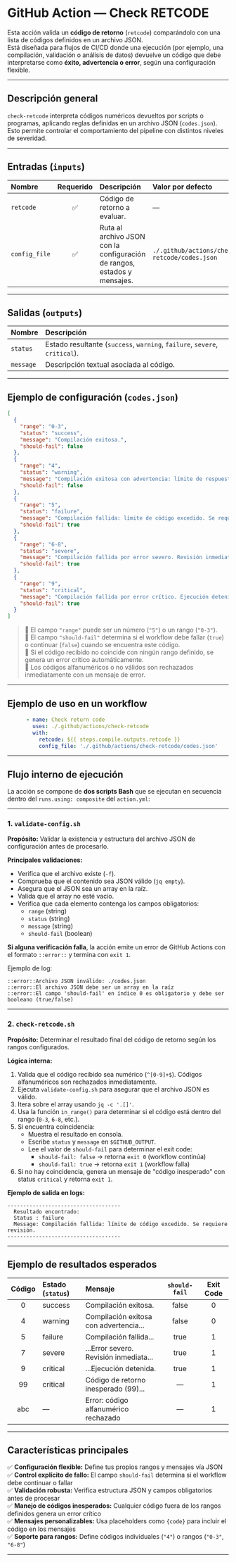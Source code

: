 # GitHub Action — Check RETCODE

Esta acción valida un **código de retorno** (`retcode`) comparándolo con una lista de códigos definidos en un archivo JSON.  
Está diseñada para flujos de CI/CD donde una ejecución (por ejemplo, una compilación, validación o análisis de datos) devuelve un código que debe interpretarse como **éxito, advertencia o error**, según una configuración flexible.

---

## Descripción general

`check-retcode` interpreta códigos numéricos devueltos por scripts o programas, aplicando reglas definidas en un archivo JSON (`codes.json`).  
Esto permite controlar el comportamiento del pipeline con distintos niveles de severidad.

---

## Entradas (`inputs`)

| Nombre | Requerido | Descripción | Valor por defecto |
|:--------|:-----------:|:-------------|:------------------|
| `retcode` | ✅ | Código de retorno a evaluar. | — |
| `config_file` | ✅ | Ruta al archivo JSON con la configuración de rangos, estados y mensajes. | `./.github/actions/check-retcode/codes.json` |

---

## Salidas (`outputs`)

| Nombre | Descripción |
|:--------|:-------------|
| `status` | Estado resultante (`success`, `warning`, `failure`, `severe`, `critical`). |
| `message` | Descripción textual asociada al código. |

---

## Ejemplo de configuración (`codes.json`)

```json
[
  {
    "range": "0-3",
    "status": "success",
    "message": "Compilación exitosa.",
    "should-fail": false
  },
  {
    "range": "4",
    "status": "warning",
    "message": "Compilación exitosa con advertencia: límite de respuesta próximo a alcanzarse.",
    "should-fail": false
  },
  {
    "range": "5",
    "status": "failure",
    "message": "Compilación fallida: límite de código excedido. Se requiere revisión.",
    "should-fail": true
  },
  {
    "range": "6-8",
    "status": "severe",
    "message": "Compilación fallida por error severo. Revisión inmediata recomendada.",
    "should-fail": true
  },
  {
    "range": "9",
    "status": "critical",
    "message": "Compilación fallida por error crítico. Ejecución detenida.",
    "should-fail": true
  }
]
```

> 🔹 El campo `"range"` puede ser un número (`"5"`) o un rango (`"0-3"`).  
> 🔹 El campo `"should-fail"` determina si el workflow debe fallar (`true`) o continuar (`false`) cuando se encuentra este código.  
> 🔹 Si el código recibido no coincide con ningún rango definido, se genera un error crítico automáticamente.  
> 🔹 Los códigos alfanuméricos o no válidos son rechazados inmediatamente con un mensaje de error.

---

## Ejemplo de uso en un workflow

```yaml
      - name: Check return code
        uses: ./.github/actions/check-retcode
        with:
          retcode: ${{ steps.compile.outputs.retcode }}
          config_file: './.github/actions/check-retcode/codes.json'
```

---

## Flujo interno de ejecución

La acción se compone de **dos scripts Bash** que se ejecutan en secuencia dentro del `runs.using: composite` del `action.yml`:

---

### 1. `validate-config.sh`

**Propósito:** Validar la existencia y estructura del archivo JSON de configuración antes de procesarlo.

**Principales validaciones:**
- Verifica que el archivo existe (`-f`).
- Comprueba que el contenido sea JSON válido (`jq empty`).
- Asegura que el JSON sea un array en la raíz.
- Valida que el array no esté vacío.
- Verifica que cada elemento contenga los campos obligatorios:
  - `range` (string)
  - `status` (string)
  - `message` (string)
  - `should-fail` (boolean)

**Si alguna verificación falla**, la acción emite un error de GitHub Actions con el formato `::error::` y termina con `exit 1`.

Ejemplo de log:
```
::error::Archivo JSON inválido: ./codes.json
::error::El archivo JSON debe ser un array en la raíz
::error::El campo 'should-fail' en índice 0 es obligatorio y debe ser booleano (true/false)
```

---

### 2. `check-retcode.sh`

**Propósito:** Determinar el resultado final del código de retorno según los rangos configurados.

**Lógica interna:**
1. Valida que el código recibido sea numérico (`^[0-9]+$`). Códigos alfanuméricos son rechazados inmediatamente.
2. Ejecuta `validate-config.sh` para asegurar que el archivo JSON es válido.
3. Itera sobre el array usando `jq -c '.[]'`.
4. Usa la función `in_range()` para determinar si el código está dentro del rango (`0-3`, `6-8`, etc.).
5. Si encuentra coincidencia:
   - Muestra el resultado en consola.
   - Escribe `status` y `message` en `$GITHUB_OUTPUT`.
   - Lee el valor de `should-fail` para determinar el exit code:
     - `should-fail: false` → retorna `exit 0` (workflow continúa)
     - `should-fail: true` → retorna `exit 1` (workflow falla)
6. Si no hay coincidencia, genera un mensaje de "código inesperado" con status `critical` y retorna `exit 1`.

**Ejemplo de salida en logs:**
```
------------------------------------
  Resultado encontrado:
  Status : failure
  Message: Compilación fallida: límite de código excedido. Se requiere revisión.
------------------------------------
```

---

## Ejemplo de resultados esperados

| Código | Estado (`status`) | Mensaje | `should-fail` | Exit Code |
|:------:|:------------------|:---------|:-------------:|:---------:|
| 0 | success | Compilación exitosa. | false | 0 |
| 4 | warning | Compilación exitosa con advertencia... | false | 0 |
| 5 | failure | Compilación fallida... | true | 1 |
| 7 | severe | ...Error severo. Revisión inmediata... | true | 1 |
| 9 | critical | ...Ejecución detenida. | true | 1 |
| 99 | critical | Código de retorno inesperado (99)... | — | 1 |
| abc | — | Error: código alfanumérico rechazado | — | 1 |

---

## Características principales

✅ **Configuración flexible:** Define tus propios rangos y mensajes vía JSON  
✅ **Control explícito de fallo:** El campo `should-fail` determina si el workflow debe continuar o fallar  
✅ **Validación robusta:** Verifica estructura JSON y campos obligatorios antes de procesar  
✅ **Manejo de códigos inesperados:** Cualquier código fuera de los rangos definidos genera un error crítico  
✅ **Mensajes personalizables:** Usa placeholders como `{code}` para incluir el código en los mensajes  
✅ **Soporte para rangos:** Define códigos individuales (`"4"`) o rangos (`"0-3"`, `"6-8"`)

---